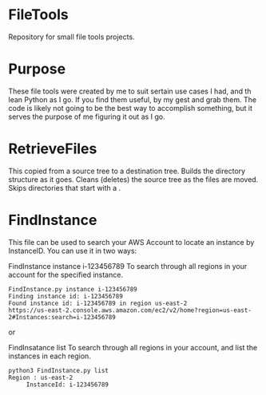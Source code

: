 # FileTools
Repository for small file tools projects.

# Purpose
These file tools were created by me to suit sertain use cases I had,
and th lean Python as I go. If you find them useful, by my gest and grab them.
The code is likely not going to be the best way to accomplish something, but it
serves the purpose of me figuring it out as I go.

# RetrieveFiles
This copied from a source tree to a destination tree.
Builds the directory structure as it goes.
Cleans (deletes) the source tree as the files are moved.
Skips directories that start with a .

# FindInstance
This file can be used to search your AWS Account to locate an instance by InstanceID.
You can use it in two ways:

FindInstance instance i-123456789
To search through all regions in your account for the specified instance.
```
FindInstance.py instance i-123456789
Finding instance id: i-123456789
Found instance id: i-123456789 in region us-east-2
https://us-east-2.console.aws.amazon.com/ec2/v2/home?region=us-east-2#Instances:search=i-123456789
```


or

FindInsatance list
To search through all regions in your account, and list the instances in each region.

```
python3 FindInstance.py list
Region : us-east-2
     InstanceId: i-123456789
```
